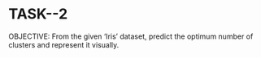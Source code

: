 # TASK--2
 OBJECTIVE: From the given ‘Iris’ dataset, predict the optimum number of clusters and represent it visually.
